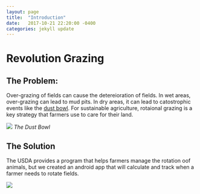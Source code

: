 ```yaml
---
layout: page
title:  "Introduction"
date:   2017-10-21 22:20:00 -0400
categories: jekyll update
---
```

# Revolution Grazing

## The Problem:

Over-grazing of fields can cause the detereioration of fields.
In wet areas, over-grazing can lead to mud pits. In dry areas,
it can lead to catostrophic events like the [dust bowl](https://en.wikipedia.org/wiki/Dust_Bowl).
For sustainable agriculture, rotaional grazing is a key
strategy that farmers use to care for their land.

![](https://spydersden.files.wordpress.com/2011/03/dustbowl.jpg)
*The Dust Bowl*

## The Solution

The USDA provides a program that helps farmers manage the rotation
oof animals, but we created an android app that will calculate and
track when a farmer needs to rotate fields.

![](https://holisticmanagement.org/wp-content/uploads/2016/06/Sands-rotational-grazing.jpg)

